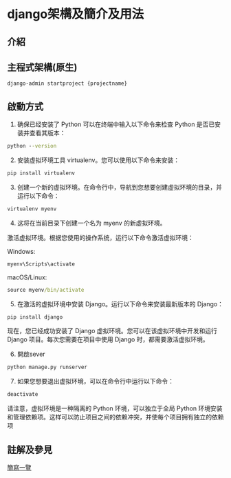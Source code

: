 # django架構及簡介及用法

## 介紹


## 主程式架構(原生)
```
django-admin startproject {projectname}
```

## 啟動方式
1. 确保已经安装了 Python
可以在终端中输入以下命令来检查 Python 是否已安装并查看其版本：
```cmd
python --version
```

2. 安装虚拟环境工具 virtualenv。您可以使用以下命令来安装：
```cmd
pip install virtualenv
```

3. 创建一个新的虚拟环境。在命令行中，导航到您想要创建虚拟环境的目录，并运行以下命令：
```cmd
virtualenv myenv
```

4. 这将在当前目录下创建一个名为 myenv 的新虚拟环境。

激活虚拟环境。根据您使用的操作系统，运行以下命令激活虚拟环境：

Windows:
```cmd
myenv\Scripts\activate
```

macOS/Linux:
```cmd
source myenv/bin/activate
```

5. 在激活的虚拟环境中安装 Django。运行以下命令来安装最新版本的 Django：
```cmd
pip install django
```
现在，您已经成功安装了 Django 虚拟环境。您可以在该虚拟环境中开发和运行 Django 项目。每次您需要在项目中使用 Django 时，都需要激活虚拟环境。

6. 開啟sever
```cmd
python manage.py runserver
```

7. 如果您想要退出虚拟环境，可以在命令行中运行以下命令：
```cmd
deactivate
```
请注意，虚拟环境是一种隔离的 Python 环境，可以独立于全局 Python 环境安装和管理依赖项。这样可以防止项目之间的依赖冲突，并使每个项目拥有独立的依赖项



## 註解及參見

[簡寫一覽](../../abbreviationslist.md)